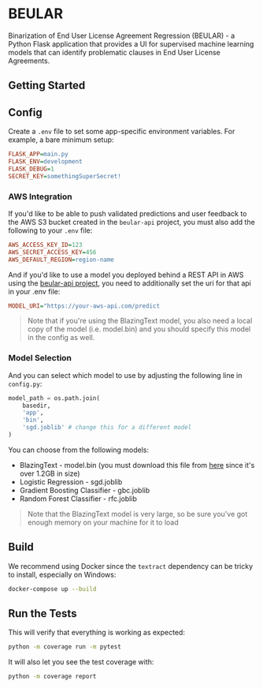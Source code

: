 # BEULAR

Binarization of End User License Agreement Regression (BEULAR) - a Python Flask application that provides a UI for supervised machine learning models that can identify problematic clauses in End User License Agreements.

## Getting Started

## Config

Create a `.env` file to set some app-specific environment variables. For example, a bare minimum setup:

```ini
FLASK_APP=main.py
FLASK_ENV=development
FLASK_DEBUG=1
SECRET_KEY=somethingSuperSecret!
```

### AWS Integration

If you'd like to be able to push validated predictions and user feedback to the AWS S3 bucket created in the `beular-api` project, you must also add the following to your `.env` file:

```ini
AWS_ACCESS_KEY_ID=123
AWS_SECRET_ACCESS_KEY=456
AWS_DEFAULT_REGION=region-name
```

And if you'd like to use a model you deployed behind a REST API in AWS using the [beular-api project](https://github.com/csmcallister/beular-api), you need to additionally set the uri for that api in your .env file:

```ini
MODEL_URI="https://your-aws-api.com/predict
```

>Note that if you're using the BlazingText model, you also need a local copy of the model (i.e. model.bin) and you should specify this model in the config as well.

### Model Selection

And you can select which model to use by adjusting the following line in `config.py`:

```python
model_path = os.path.join(
    basedir,
    'app',
    'bin',
    'sgd.joblib' # change this for a different model
)
```

You can choose from the following models:

- BlazingText - model.bin (you must download this file from [here](https://drive.google.com/file/d/1G-oWjBq5iuD6N8b7fiaSo-hVhSZ_Z1WE/view?usp=sharing) since it's over 1.2GB in size)
- Logistic Regression - sgd.joblib
- Gradient Boosting Classifier - gbc.joblib
- Random Forest Classifier - rfc.joblib

>Note that the BlazingText model is very large, so be sure you've got enough memory on your machine for it to load

## Build

We recommend using Docker since the `textract` dependency can be tricky to install, especially on Windows:

```bash
docker-compose up --build
```

## Run the Tests

This will verify that everything is working as expected:

```bash
python -m coverage run -m pytest
```

It will also let you see the test coverage with:

```bash
python -m coverage report
```
